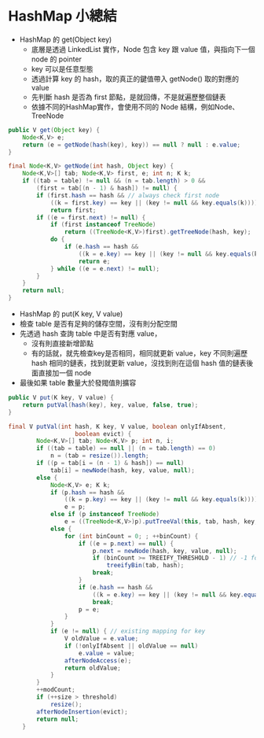 # HashMap 小總結

- HashMap 的 get(Object key)
    - 底層是透過 LinkedList 實作，Node 包含 key 跟 value 值，與指向下一個 node 的 pointer
    - key 可以是任意型態
    - 透過計算 key 的 hash，取的真正的鍵值帶入 getNode() 取的對應的 value
    - 先判斷 hash 是否為 first 節點，是就回傳，不是就遍歷整個鏈表
    - 依據不同的HashMap實作，會使用不同的 Node 結構，例如Node、TreeNode

```java
public V get(Object key) {
    Node<K,V> e;
    return (e = getNode(hash(key), key)) == null ? null : e.value;
}

final Node<K,V> getNode(int hash, Object key) {
    Node<K,V>[] tab; Node<K,V> first, e; int n; K k;
    if ((tab = table) != null && (n = tab.length) > 0 &&
        (first = tab[(n - 1) & hash]) != null) {
        if (first.hash == hash && // always check first node
            ((k = first.key) == key || (key != null && key.equals(k))))
            return first;
        if ((e = first.next) != null) {
            if (first instanceof TreeNode)
                return ((TreeNode<K,V>)first).getTreeNode(hash, key);
            do {
                if (e.hash == hash &&
                    ((k = e.key) == key || (key != null && key.equals(k))))
                    return e;
            } while ((e = e.next) != null);
        }
    }
    return null;
}
```

- HashMap 的 put(K key, V value)
- 檢查 table 是否有足夠的儲存空間，沒有則分配空間
- 先透過 hash 查詢 table 中是否有對應 value，
    - 沒有則直接新增節點
    - 有的話就，就先檢查key是否相同，相同就更新 value，key 不同則遍歷 hash 相同的鏈表，找到就更新 value，沒找到則在這個 hash 值的鏈表後面直接加一個 node
- 最後如果 table 數量大於發閥值則擴容

```java
public V put(K key, V value) {
    return putVal(hash(key), key, value, false, true);
}

final V putVal(int hash, K key, V value, boolean onlyIfAbsent,
                   boolean evict) {
        Node<K,V>[] tab; Node<K,V> p; int n, i;
        if ((tab = table) == null || (n = tab.length) == 0)
            n = (tab = resize()).length;
        if ((p = tab[i = (n - 1) & hash]) == null)
            tab[i] = newNode(hash, key, value, null);
        else {
            Node<K,V> e; K k;
            if (p.hash == hash &&
                ((k = p.key) == key || (key != null && key.equals(k))))
                e = p;
            else if (p instanceof TreeNode)
                e = ((TreeNode<K,V>)p).putTreeVal(this, tab, hash, key, value);
            else {
                for (int binCount = 0; ; ++binCount) {
                    if ((e = p.next) == null) {
                        p.next = newNode(hash, key, value, null);
                        if (binCount >= TREEIFY_THRESHOLD - 1) // -1 for 1st
                            treeifyBin(tab, hash);
                        break;
                    }
                    if (e.hash == hash &&
                        ((k = e.key) == key || (key != null && key.equals(k))))
                        break;
                    p = e;
                }
            }
            if (e != null) { // existing mapping for key
                V oldValue = e.value;
                if (!onlyIfAbsent || oldValue == null)
                    e.value = value;
                afterNodeAccess(e);
                return oldValue;
            }
        }
        ++modCount;
        if (++size > threshold)
            resize();
        afterNodeInsertion(evict);
        return null;
    }
```
